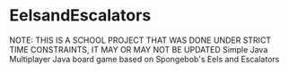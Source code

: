 # EelsandEscalators

NOTE: THIS IS A SCHOOL PROJECT THAT WAS DONE UNDER STRICT TIME CONSTRAINTS, IT MAY OR MAY NOT BE UPDATED
Simple Java Multiplayer Java board game based on Spongebob's Eels and Escalators
